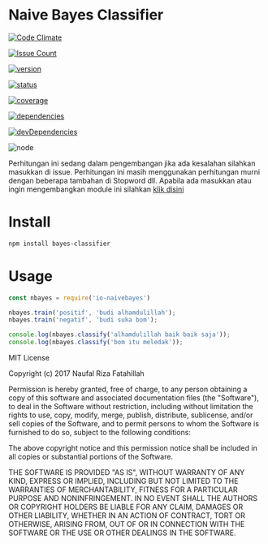 # Naive Bayes Classifier

[![Code Climate](https://codeclimate.com/github/codeclimate/codeclimate/badges/gpa.svg)](https://codeclimate.com/github/codeclimate/codeclimate)

[![Issue Count](https://codeclimate.com/github/rayzalzero/io-naivebayes/badges/issue_count.svg)](https://codeclimate.com/github/rayzalzero/io-naivebayes)

[![version](https://img.shields.io/npm/v/io-naivebayes.svg)](https://www.npmjs.org/package/io-naivebayes)

[![status](https://travis-ci.org/rayzalzero/io-naivebayes.svg)](https://travis-ci.org/rayzalzero/io-naivebayes)

[![coverage](https://img.shields.io/coveralls/rayzalzero/io-naivebayes.svg)](https://coveralls.io/github/rayzalzero/io-naivebayes)

[![dependencies](https://david-dm.org/rayzalzero/io-naivebayes.svg)](https://david-dm.org/rayzalzero/io-naivebayes)

[![devDependencies](https://david-dm.org/rayzalzero/io-naivebayes/dev-status.svg)](https://david-dm.org/rayzalzero/io-naivebayes#info=devDependencies)

![node](https://img.shields.io/node/v/io-naivebayes.svg)

Perhitungan ini sedang dalam pengembangan jika ada kesalahan silahkan masukkan di issue. Perhitungan ini masih menggunakan perhitungan murni dengan beberapa tambahan di Stopword dll. Apabila ada masukkan atau ingin mengembangkan module ini silahkan <a href="mailto:rayzalzero@gmail.com">klik disini</a>

# Install

```bash
npm install bayes-classifier
```

# Usage

```javascript
const nbayes = require('io-naivebayes')

nbayes.train('positif', 'budi alhamdulillah');
nbayes.train('negatif', 'budi suka bom');

console.log(nbayes.classify('alhamdulillah baik baik saja'));
console.log(nbayes.classify('bom itu meledak'));
```
MIT License

Copyright (c) 2017 Naufal Riza Fatahillah

Permission is hereby granted, free of charge, to any person obtaining a copy
of this software and associated documentation files (the "Software"), to deal
in the Software without restriction, including without limitation the rights
to use, copy, modify, merge, publish, distribute, sublicense, and/or sell
copies of the Software, and to permit persons to whom the Software is
furnished to do so, subject to the following conditions:

The above copyright notice and this permission notice shall be included in all
copies or substantial portions of the Software.

THE SOFTWARE IS PROVIDED "AS IS", WITHOUT WARRANTY OF ANY KIND, EXPRESS OR
IMPLIED, INCLUDING BUT NOT LIMITED TO THE WARRANTIES OF MERCHANTABILITY,
FITNESS FOR A PARTICULAR PURPOSE AND NONINFRINGEMENT. IN NO EVENT SHALL THE
AUTHORS OR COPYRIGHT HOLDERS BE LIABLE FOR ANY CLAIM, DAMAGES OR OTHER
LIABILITY, WHETHER IN AN ACTION OF CONTRACT, TORT OR OTHERWISE, ARISING FROM,
OUT OF OR IN CONNECTION WITH THE SOFTWARE OR THE USE OR OTHER DEALINGS IN THE
SOFTWARE.
